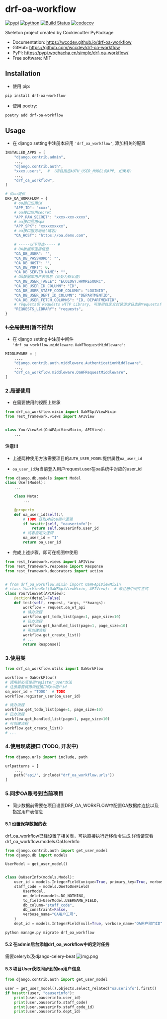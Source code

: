 # drf-oa-workflow


[![pypi](https://img.shields.io/pypi/v/drf-oa-workflow.svg)](https://pypi.wochacha.cn/simple/drf-oa-workflow/)
[![python](https://img.shields.io/pypi/pyversions/drf-oa-workflow.svg)](https://pypi.wochacha.cn/simple/drf-oa-workflow/)
[![Build Status](https://github.com/wccdev/drf-oa-workflow/actions/workflows/python-publish.yml/badge.svg)](https://github.com/wccdev/drf-oa-workflow/actions/workflows/python-publish.yml)
[![codecov](https://codecov.io/gh/wccdev/drf-oa-workflow/branch/main/graphs/badge.svg)](https://codecov.io/github/wccdev/drf-oa-workflow)



Skeleton project created by Cookiecutter PyPackage


* Documentation: <https://wccdev.github.io/drf-oa-workflow>
* GitHub: <https://github.com/wccdev/drf-oa-workflow>
* PyPI: <https://pypi.wochacha.cn/simple/drf-oa-workflow/>
* Free software: MIT


## Installation
- 使用 pip:
```bash
pip install drf-oa-workflow

```
- 使用 poetry:
```bash
poetry add drf-oa-workflow
```

## Usage
- 在 django setting中注册本应用 `'drf_oa_workflow'`, 添加相关的配置
```python
INSTALLED_APPS = [
    "django.contrib.admin",
    ...,
    "django.contrib.auth",
    "xxxx.users",  # （项目指定AUTH_USER_MODEL的APP, 如果有）
    ...,
    "drf_oa_workflow",
]

# 由oa提供
DRF_OA_WORKFLOW = {
    # oa接口应用id
    "APP_ID": "xxxx",
    # oa接口应用secret
    "APP_RAW_SECRET": "xxxx-xxx-xxxx",
    # oa接口应用spk
    "APP_SPK": "xxxxxxxxxx",
    # oa接口服务地址(域名)
    "OA_HOST": "https://oa.demo.com",

    # -----以下可选----- #
    # OA数据库连接信息
    "OA_DB_USER": "",
    "OA_DB_PASSWORD": "",
    "OA_DB_HOST": "",
    "OA_DB_PORT": 0,
    "OA_DB_SERVER_NAME": "",
    # OA数据库用户表信息（此处为默认值）
    "OA_DB_USER_TABLE": "ECOLOGY.HRMRESOURC",
    "OA_DB_USER_ID_COLUMN": "ID",
    "OA_DB_USER_STAFF_CODE_COLUMN": "LOGINID",
    "OA_DB_USER_DEPT_ID_COLUMN": "DEPARTMENTID",
    "OA_DB_USER_FETCH_COLUMNS": "ID, DEPARTMENTID",
    # requests包 Requests HTTP Library, 可使用自定义封装请求日志的requests代替
    "REQUESTS_LIBRARY": "requests",
}
```

### ~~1.全局使用~~(暂不推荐)
- 在 django setting中注册中间件 `'drf_oa_workflow.middleware.OaWFRequestMiddleware'`:
```python
MIDDLEWARE = [
    ...,
    "django.contrib.auth.middleware.AuthenticationMiddleware",
    ...,
    "drf_oa_workflow.middleware.OaWFRequestMiddleware",
]
```


### 2.局部使用
- 在需要使用的视图上继承
```python
from drf_oa_workflow.mixin import OaWFApiViewMixin
from rest_framework.views import APIView


class YourViewSet(OaWFApiViewMixin, APIView):
    ...
```

#### 注意!!!
- 上述两种使用方法需要项目的`AUTH_USER_MODEL`提供属性`oa_user_id`

- `oa_user_id`为当前登入用户request.user在oa系统中对应的user_id
```python
from django.db.models import Model
class User(Model):
    ...

    class Meta:
        ...

    @property
    def oa_user_id(self):\
        # TODO 获取对应oa用户逻辑
        if hasattr(self, "oauserinfo"):
            return self.oauserinfo.user_id
        # 或者自定义逻辑
        oa_user_id = "1"
        return oa_user_id
```

- 完成上述步骤，即可在视图中使用
```python
from rest_framework.views import APIView
from rest_framework.response import Response
from rest_framework.decorators import action


# from drf_oa_workflow.mixin import OaWFApiViewMixin
# class YourViewSet(OaWFApiViewMixin, APIView):  # 未注册中间件方式
class YourViewSet(APIView):
    @action(detail=False)
    def test(self, request, *args, **kwargs):
        workflow = request.oa_wf_api
        # 待办流程
        workflow.get_todo_list(page=1, page_size=10)
        # 已办流程
        workflow.get_handled_list(page=1, page_size=10)
        # 可创建流程
        workflow.get_create_list()
        # ...
        return Response()
```

### 3.使用类
```python
from drf_oa_workflow.utils import OaWorkFlow

workflow = OaWorkFlow()
# 调用前必须使用register_user方法
# 注册需要调用流程接口的oa用户id
oa_user_id = "TODO"  # TODO
workflow.register_user(oa_user_id)

# 待办流程
workflow.get_todo_list(page=1, page_size=10)
# 已办流程
workflow.get_handled_list(page=1, page_size=10)
# 可创建流程
workflow.get_create_list()
# ...
```

### 4.使用现成接口 (TODO, 开发中)
```python
from django.urls import include, path

urlpatterns = [
    ...,
    path("api/", include("drf_oa_workflow.urls"))
]
```

### 5.同步OA账号到当前项目
- 同步数据前需要在项目设置DRF_OA_WORKFLOW中配置OA数据库连接以及指定用户表信息
#### 5.1 设置保存数据的表
drf_oa_workflow已经设置了相关表，可执直接执行迁移命令生成
详情请查看drf_oa_workflow.models.OaUserInfo
```python
from django.contrib.auth import get_user_model
from django.db import models

UserModel = get_user_model()


class OaUserInfo(models.Model):
    user_id = models.IntegerField(unique=True, primary_key=True, verbose_name="OA用户数据ID")
    staff_code = models.OneToOneField(
        UserModel,
        on_delete=models.DO_NOTHING,
        to_field=UserModel.USERNAME_FIELD,
        db_column="staff_code",
        db_constraint=False,
        verbose_name="OA用户工号",
    )
    dept_id = models.IntegerField(null=True, verbose_name="OA用户部门ID")
```
```bash
python manage.py migrate drf_oa_workflow

```

#### 5.2 在admin后台添加drf_oa_workflow中的定时任务
需要celery以及django-celery-beat
![img.png](static/sync_user_task.png)

#### 5.3 项目User获取同步到的oa用户信息
```python
from django.contrib.auth import get_user_model

user = get_user_model().objects.select_related("oauserinfo").first()
if hasattr(user, "oauserinfo"):
    print(user.oauserinfo.user_id)
    print(user.oauserinfo.staff_code)
    print(user.oauserinfo.staff_code_id)
    print(user.oauserinfo.dept_id)
```
